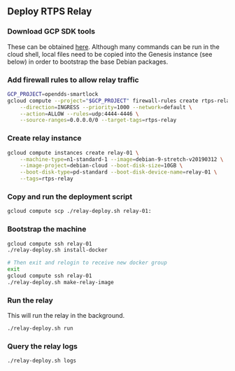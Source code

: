 
## Deploy RTPS Relay

### Download GCP SDK tools

These can be obtained [here](https://cloud.google.com/sdk/). Although many commands
can be run in the cloud shell, local files need to be copied into the Genesis
instance (see below) in order to bootstrap the base Debian packages.

### Add firewall rules to allow relay traffic

```bash
GCP_PROJECT=opendds-smartlock
gcloud compute --project="$GCP_PROJECT" firewall-rules create rtps-relay \
    --direction=INGRESS --priority=1000 --network=default \
    --action=ALLOW --rules=udp:4444-4446 \
    --source-ranges=0.0.0.0/0 --target-tags=rtps-relay
```

### Create relay instance

```bash
gcloud compute instances create relay-01 \
    --machine-type=n1-standard-1 --image=debian-9-stretch-v20190312 \
    --image-project=debian-cloud --boot-disk-size=10GB \
    --boot-disk-type=pd-standard --boot-disk-device-name=relay-01 \
    --tags=rtps-relay

```

### Copy and run the deployment script

```bash
gcloud compute scp ./relay-deploy.sh relay-01:
```

### Bootstrap the machine

```bash
gcloud compute ssh relay-01
./relay-deploy.sh install-docker

# Then exit and relogin to receive new docker group
exit
gcloud compute ssh relay-01
./relay-deploy.sh make-relay-image
```

### Run the relay

This will run the relay in the background.

```bash
./relay-deploy.sh run
```

### Query the relay logs

```bash
./relay-deploy.sh logs
```
